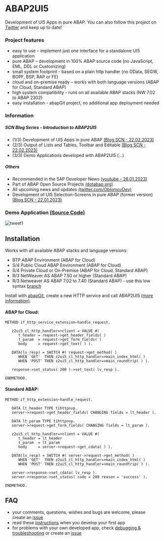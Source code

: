# ABAP2UI5

Development of UI5 Apps in pure ABAP. You can also follow this project on [Twitter](https://twitter.com/OblomovDev) and keep up to date!

### Project features
* easy to use – implement just one interface for a standalone UI5 application
* pure ABAP – development in 100% ABAP source code (no JavaScript, EML, DDL or Customizing)
* small system footprint - based on a plain http handler (no OData, SEGW, BOPF, BSP, RAP or FE)
* cloud and on-premise ready – works with both language versions (ABAP for Cloud, Standard ABAP)
* high system compatibility - runs on all available ABAP stacks (NW 7.02 to ABAP 2302)
* easy installation - abapGit project, no additional app deployment needed

### Information
##### SCN Blog Series - Introduction to ABAP2UI5
* (1/3) Development of UI5 Apps in pure ABAP [(Blog SCN - 22.02.2023)](https://blogs.sap.com/2023/02/22/abap2ui5-development-of-ui5-apps-in-pure-abap-1-3/)<br>
* (2/3) Output of Lists and Tables, Toolbar and Editable [(Blog SCN - 22.02.2023)](https://blogs.sap.com/2023/02/22/abap2ui5-output-of-lists-and-tables-toolbar-and-editable-2-3/)<br>
* (3/3) Demo Applications developed with ABAP2UI5 (...)<br>

##### Others
* Recommended in the SAP Developer News [(youtube - 26.01.2023)](https://www.youtube.com/watch?v=6BDK55xYttM)
* Part of ABAP Open Source Projects [(dotabap.org)](https://dotabap.org/)
* All upcoming news and updates [(twitter.com/OblomovDev)](https://twitter.com/OblomovDev)
* Development of UI5 Selection-Screens in pure ABAP (former version) [(Blog SCN - 22.01.2023)](https://blogs.sap.com/2023/01/22/abap2ui5-project-development-of-ui5-selection-screens-in-pure-abap-no-app-deployment-or-javascript-needed/)

### Demo Application [(Source Code)](https://github.com/oblomov-dev/ABAP2UI5/blob/main/src/00/z2ui5_cl_app_demo_01.clas.abap)
![tweet1](https://user-images.githubusercontent.com/102328295/220315102-2e1e6545-ac32-4ea3-9d10-7286998304e7.gif)

## Installation
Works with all available ABAP stacks and language versions:
* BTP ABAP Environment (ABAP for Cloud)
* S/4 Public Cloud ABAP Environment (ABAP for Cloud)
* S/4 Private Cloud or On-Premise (ABAP for Cloud, Standard ABAP)
* R/3 NetWeaver AS ABAP 7.50 or higher (Standard ABAP)
* R/3 Netweaver AS ABAP 7.02 to 7.40 (Standard ABAP) - use this low syntax [branch](https://github.com/oblomov-dev/ABAP2UI5/tree/main_v702)

Install with [abapGit](https://abapgit.org), create a new HTTP service and call ABAP2UI5 [(more information)](https://github.com/oblomov-dev/abap2ui5/wiki).

#### ABAP for Cloud:
```abap
METHOD if_http_service_extension~handle_request.

   z2ui5_cl_http_handler=>client = VALUE #(
      t_header = request->get_header_fields( )
      t_param  = request->get_form_fields( )
      body     = request->get_text( ) ).

   DATA(lv_resp) = SWITCH #( request->get_method( )
      WHEN 'GET'  THEN z2ui5_cl_http_handler=>main_index_html( )
      WHEN 'POST' THEN z2ui5_cl_http_handler=>main_roundtrip( ) ).

   response->set_status( 200 )->set_text( lv_resp ).

ENDMETHOD.
```

#### Standard ABAP:
```abap
METHOD if_http_extension~handle_request.

   DATA lt_header TYPE tihttpnvp.
   server->request->get_header_fields( CHANGING fields = lt_header ).

   DATA lt_param TYPE tihttpnvp.
   server->request->get_form_fields( CHANGING fields = lt_param ).

   z2ui5_cl_http_handler=>client = VALUE #(
      t_header = lt_header
      t_param  = lt_param
      body     = server->request->get_cdata( ) ).

   DATA(lv_resp) = SWITCH #( server->request->get_method( )
      WHEN 'GET'  THEN z2ui5_cl_http_handler=>main_index_html( )
      WHEN 'POST' THEN z2ui5_cl_http_handler=>main_roundtrip( ) ).

   server->response->set_cdata( lv_resp ).
   server->response->set_status( code = 200 reason = 'success' ).

ENDMETHOD.
```
## FAQ
* your comments, questions, wishes and bugs are welcome, please create an [issue](https://github.com/oblomov-dev/ABAP2UI5/issues)<br>
* read these [instructions](https://github.com/oblomov-dev/ABAP2UI5/wiki/First-App) when you develop your first app<br>
* for problems with your own developed app, check [debugging & troubleshooting](https://github.com/oblomov-dev/ABAP2UI5/wiki/Debugging-&-Troubleshooting) or create an [issue](https://github.com/oblomov-dev/ABAP2UI5/issues)<br>
